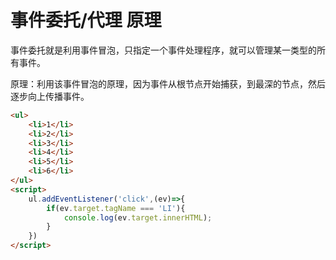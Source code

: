 # 事件委托/代理 原理

事件委托就是利用事件冒泡，只指定一个事件处理程序，就可以管理某一类型的所有事件。

原理：利用该事件冒泡的原理，因为事件从根节点开始捕获，到最深的节点，然后逐步向上传播事件。

```html
<ul>
	<li>1</li>
    <li>2</li>
    <li>3</li>
    <li>4</li>
    <li>5</li>
    <li>6</li>
</ul>
<script>
	ul.addEventListener('click',(ev)=>{
        if(ev.target.tagName === 'LI'){
            console.log(ev.target.innerHTML);
        }
    })
</script>
```

